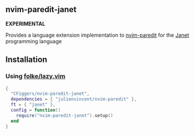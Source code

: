 ## nvim-paredit-janet

**EXPERIMENTAL**

Provides a language extension implementation to [nvim-paredit](https://github.com/julienvincent/nvim-paredit) for the [Janet](https://janet-lang.org) programming language

## Installation 

### Using [folke/lazy.vim](https://github.com/folke/lazy.nvim)

```lua
{
  "CFiggers/nvim-paredit-janet",
  dependencies = { "julienvincent/nvim-paredit" },
  ft = { "janet" },
  config = function()
    require("nvim-paredit-janet").setup()
  end
}
```
